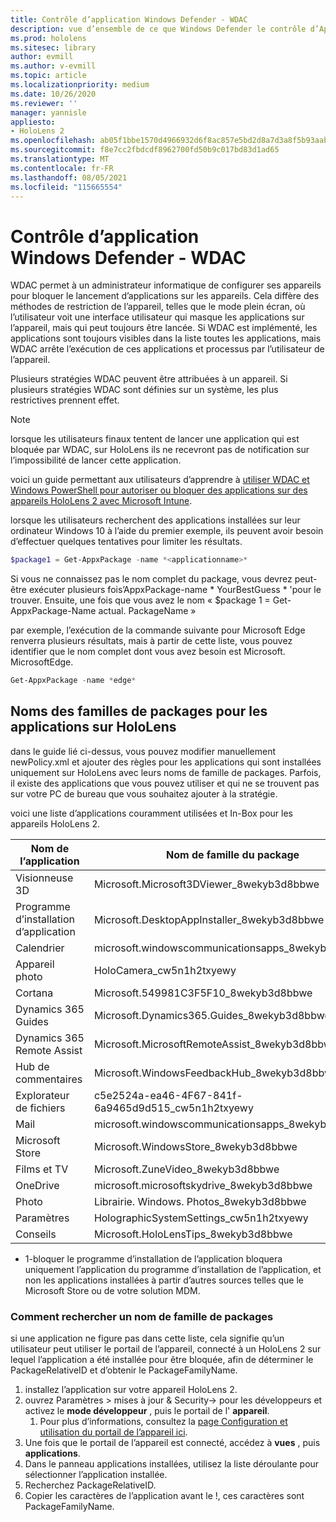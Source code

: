 ```yaml
---
title: Contrôle d’application Windows Defender - WDAC
description: vue d’ensemble de ce que Windows Defender le contrôle d’Application et comment l’utiliser pour gérer des appareils de réalité mixte HoloLens.
ms.prod: hololens
ms.sitesec: library
author: evmill
ms.author: v-evmill
ms.topic: article
ms.localizationpriority: medium
ms.date: 10/26/2020
ms.reviewer: ''
manager: yannisle
appliesto:
- HoloLens 2
ms.openlocfilehash: ab05f1bbe1570d4966932d6f8ac857e5bd2d8a7d3a8f5b93aaba0335eda05b01
ms.sourcegitcommit: f8e7cc2fbdcdf8962700fd50b9c017bd83d1ad65
ms.translationtype: MT
ms.contentlocale: fr-FR
ms.lasthandoff: 08/05/2021
ms.locfileid: "115665554"
---
```

# <a name="windows-defender-application-control---wdac"></a>Contrôle d’application Windows Defender - WDAC

WDAC permet à un administrateur informatique de configurer ses appareils pour bloquer le lancement d’applications sur les appareils. Cela diffère des méthodes de restriction de l’appareil, telles que le mode plein écran, où l’utilisateur voit une interface utilisateur qui masque les applications sur l’appareil, mais qui peut toujours être lancée. Si WDAC est implémenté, les applications sont toujours visibles dans la liste toutes les applications, mais WDAC arrête l’exécution de ces applications et processus par l’utilisateur de l’appareil.

Plusieurs stratégies WDAC peuvent être attribuées à un appareil. Si plusieurs stratégies WDAC sont définies sur un système, les plus restrictives prennent effet. 

> [!NOTE]
> lorsque les utilisateurs finaux tentent de lancer une application qui est bloquée par WDAC, sur HoloLens ils ne recevront pas de notification sur l’impossibilité de lancer cette application.

voici un guide permettant aux utilisateurs d’apprendre à [utiliser WDAC et Windows PowerShell pour autoriser ou bloquer des applications sur des appareils HoloLens 2 avec Microsoft Intune](/mem/intune/configuration/custom-profile-hololens).

lorsque les utilisateurs recherchent des applications installées sur leur ordinateur Windows 10 à l’aide du premier exemple, ils peuvent avoir besoin d’effectuer quelques tentatives pour limiter les résultats.

```powershell
$package1 = Get-AppxPackage -name *<applicationname>*
``` 

Si vous ne connaissez pas le nom complet du package, vous devrez peut-être exécuter plusieurs fois’AppxPackage-name \* YourBestGuess \* 'pour le trouver. Ensuite, une fois que vous avez le nom « $package 1 = Get-AppxPackage-Name actual. PackageName »

par exemple, l’exécution de la commande suivante pour Microsoft Edge renverra plusieurs résultats, mais à partir de cette liste, vous pouvez identifier que le nom complet dont vous avez besoin est Microsoft. MicrosoftEdge.

```powershell
Get-AppxPackage -name *edge*
``` 

## <a name="package-family-names-for-apps-on-hololens"></a>Noms des familles de packages pour les applications sur HoloLens

dans le guide lié ci-dessus, vous pouvez modifier manuellement newPolicy.xml et ajouter des règles pour les applications qui sont installées uniquement sur HoloLens avec leurs noms de famille de packages. Parfois, il existe des applications que vous pouvez utiliser et qui ne se trouvent pas sur votre PC de bureau que vous souhaitez ajouter à la stratégie.

voici une liste d’applications couramment utilisées et In-Box pour les appareils HoloLens 2.

| Nom de l’application                   | Nom de famille du package                                |
|----------------------------|----------------------------------------------------|
| Visionneuse 3D                  | Microsoft.Microsoft3DViewer_8wekyb3d8bbwe          |
| Programme d’installation d’application              | Microsoft.DesktopAppInstaller_8wekyb3d8bbwe <sup>1</sup>         |
| Calendrier                   | microsoft.windowscommunicationsapps_8wekyb3d8bbwe  |
| Appareil photo                     | HoloCamera_cw5n1h2txyewy                           |
| Cortana                    | Microsoft.549981C3F5F10_8wekyb3d8bbwe              |
| Dynamics 365 Guides        | Microsoft.Dynamics365.Guides_8wekyb3d8bbwe         |
| Dynamics 365 Remote Assist | Microsoft.MicrosoftRemoteAssist_8wekyb3d8bbwe      |
| Hub de commentaires               | Microsoft.WindowsFeedbackHub_8wekyb3d8bbwe         |
| Explorateur de fichiers              | c5e2524a-ea46-4F67-841f-6a9465d9d515_cw5n1h2txyewy |
| Mail                       | microsoft.windowscommunicationsapps_8wekyb3d8bbwe  |
| Microsoft Store            | Microsoft.WindowsStore_8wekyb3d8bbwe               |
| Films et TV                | Microsoft.ZuneVideo_8wekyb3d8bbwe                  |
| OneDrive                   | microsoft.microsoftskydrive_8wekyb3d8bbwe          |
| Photo                     | Librairie. Windows. Photos_8wekyb3d8bbwe             |
| Paramètres                   | HolographicSystemSettings_cw5n1h2txyewy            |
| Conseils                       | Microsoft.HoloLensTips_8wekyb3d8bbwe               |

- 1-bloquer le programme d’installation de l’application bloquera uniquement l’application du programme d’installation de l’application, et non les applications installées à partir d’autres sources telles que le Microsoft Store ou de votre solution MDM.

### <a name="how-to-find-a-package-family-name"></a>Comment rechercher un nom de famille de packages

si une application ne figure pas dans cette liste, cela signifie qu’un utilisateur peut utiliser le portail de l’appareil, connecté à un HoloLens 2 sur lequel l’application a été installée pour être bloquée, afin de déterminer le PackageRelativeID et d’obtenir le PackageFamilyName.

1. installez l’application sur votre appareil HoloLens 2. 
1. ouvrez Paramètres > mises à jour & Security-> pour les développeurs et activez le **mode développeur** , puis le portail de l' **appareil**. 
    1. Pour plus d’informations, consultez la [page Configuration et utilisation du portail de l’appareil ici](/windows/mixed-reality/develop/platform-capabilities-and-apis/using-the-windows-device-portal).
1. Une fois que le portail de l’appareil est connecté, accédez à **vues** , puis **applications**. 
1. Dans le panneau applications installées, utilisez la liste déroulante pour sélectionner l’application installée. 
1. Recherchez PackageRelativeID. 
1. Copier les caractères de l’application avant le !, ces caractères sont PackageFamilyName.


